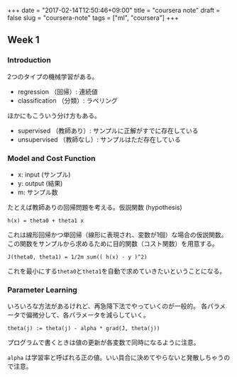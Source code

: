+++
date = "2017-02-14T12:50:46+09:00"
title = "coursera note"
draft = false
slug = "coursera-note"
tags = ["ml", "coursera"]
+++

## Week 1
### Introduction

2つのタイプの機械学習がある。

* regression （回帰）: 連続値
* classification （分類）: ラベリング

ほかにもこういう分け方もある。

* supervised （教師あり）: サンプルに正解がすでに存在している
* unsupervised （教師なし）: サンプルはただ存在している

### Model and Cost Function

* x: input (サンプル)
* y: output (結果)
* m: サンプル数

たとえば教師ありの回帰問題を考える。仮説関数 (hypothesis)

```
h(x) = theta0 + theta1 x
```

これは線形回帰かつ単回帰（線形に表現され、変数が1個）な場合の仮説関数。
この関数をサンプルから求めるために目的関数（コスト関数）を用意する。

```
J(theta0, theta1) = 1/2m sum(( h(x) - y )^2)
```

これを最小にする`theta0`と`theta1`を自動で求めていきたいということになる。

### Parameter Learning
いろいろな方法があるけれど、再急降下法でやっていくのが一般的。
各パラメータで偏微分して、各パラメータを減らしていく。

```
theta(j) := theta(j) - alpha * grad(J, theta(j))
```

プログラムで書くときは値の更新が各変数で同時になるように注意。

`alpha` は学習率と呼ばれる正の値。いい具合に決めてやらないと発散しちゃうので注意。




